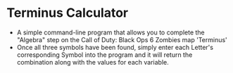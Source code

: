 # Terminus Calculator
- A simple command-line program that allows you to complete the "Algebra" step on the Call of Duty: Black Ops 6 Zombies map 'Terminus'
- Once all three symbols have been found, simply enter each Letter's corresponding Symbol into the program and it will return the combination along with the values for each variable.
